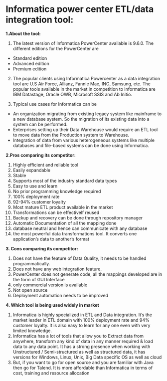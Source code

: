 # **Informatica power center ETL/data integration tool:** #


**1.About the tool:**

  1. The latest version of Informatica PowerCenter available is 9.6.0. The
different editions for the PowerCenter are

   -   Standard edition
   -   Advanced edition
   -   Premium edition

  2. The popular clients using Informatica Powercenter as a data integration
tool are U.S Air Force, Allianz, Fannie Mae, ING, Samsung, etc. The
popular tools available in the market in competition to Informatica are
IBM Datastage, Oracle OWB, Microsoft SSIS and Ab Initio.

  3. Typical use cases for Informatica can be

   -   An organization migrating from existing legacy system like mainframe
    to a new database system. So the migration of its existing data into
    a system can be performed.
   -   Enterprises setting up their Data Warehouse would require an ETL
    tool to move data from the Production system to Warehouse.
   -   Integration of data from various heterogeneous systems like multiple
    databases and file-based systems can be done using Informatica.

**2.Pros comparing its competitor:**

1.    Highly efficient and reliable tool
2.    Easily expandable
3.    Stable
4.    Supports most of the industry standard data types
5.    Easy to use and learn
6.    No prior programming knowledge required 
7.    100% deployment rate
8.    92-94% customer loyalty
9.    Most mature ETL product available in the market
10.   Transformations can be effectivelf reused
11.   Backup and recovery can be done through repository manager
12.   Automatic Documentation of all the mapping done
13.   database neutral and hence can communicate with any database
14.   the most powerful data transformations tool. It converts one
    application’s data to another’s format

**3\. Cons comparing its competitor:**

1.   Does not have the feature of Data Quality, it needs to be
    handled programmatically.
2.   Does not have any web integration feature.
3.   PowerCenter does not generate code, all the mappings developed are
    in the form of GUI Interface
4.   only commercial version is available
5.   Not open source
6.   Deployment automation needs to be improved

**4\. Which tool is being used widely in market**

1. Informatica is highly specialized in ETL and Data integration. It’s the
market leader in ETL domain with 100% deployment rate and 94% customer
loyalty. It is also easy to learn for any one even with very limited
knowledge.
2. Informatica has a lot of tools that allow you to Extract data from anywhere, transform any kind of data in any manner required & load data to any data point. It has a strong presence when working with Unstructured / Semi-structured as well as structured data, it has versions for Windows, Linux, Unix, Big Data specific OS as well as cloud
3. But, if you want to go for open source and you are familiar with Java then go for Talend. It is more affordable than Informatica in terms of cost, training and resource allocation
